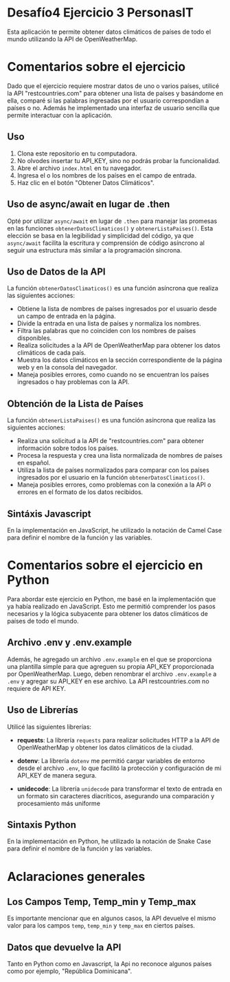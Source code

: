 # Desafío4 Ejercicio 3 PersonasIT

Esta aplicación te permite obtener datos climáticos de países de todo el mundo utilizando la API de OpenWeatherMap.

# Comentarios sobre el ejercicio

Dado que el ejercicio requiere mostrar datos de uno o varios países, utilicé la API "restcountries.com" para obtener una lista de países y basándome en ella, comparé si las palabras ingresadas por el usuario correspondían a países o no. Además he implementado una interfaz de usuario sencilla que permite interactuar con la aplicación.

## Uso

1. Clona este repositorio en tu computadora.
2. No olvodes insertar tu API_KEY, sino no podrás probar la funcionalidad.
3. Abre el archivo `index.html` en tu navegador.
4. Ingresa el o los nombres de los países en el campo de entrada.
5. Haz clic en el botón "Obtener Datos Climáticos".

## Uso de async/await en lugar de .then

Opté por utilizar `async/await` en lugar de `.then` para manejar las promesas en las funciones `obtenerDatosClimaticos()` y `obtenerListaPaises()`. Esta elección se basa en la legibilidad y simplicidad del código, ya que `async/await` facilita la escritura y comprensión de código asíncrono al seguir una estructura más similar a la programación síncrona.

## Uso de Datos de la API

La función `obtenerDatosClimaticos()` es una función asíncrona que realiza las siguientes acciones:

- Obtiene la lista de nombres de países ingresados por el usuario desde un campo de entrada en la página.
- Divide la entrada en una lista de países y normaliza los nombres.
- Filtra las palabras que no coinciden con los nombres de países disponibles.
- Realiza solicitudes a la API de OpenWeatherMap para obtener los datos climáticos de cada país.
- Muestra los datos climáticos en la sección correspondiente de la página web y en la consola del navegador.
- Maneja posibles errores, como cuando no se encuentran los países ingresados o hay problemas con la API.

## Obtención de la Lista de Países

La función `obtenerListaPaises()` es una función asíncrona que realiza las siguientes acciones:

- Realiza una solicitud a la API de "restcountries.com" para obtener información sobre todos los países.
- Procesa la respuesta y crea una lista normalizada de nombres de países en español.
- Utiliza la lista de países normalizados para comparar con los países ingresados por el usuario en la función `obtenerDatosClimaticos()`.
- Maneja posibles errores, como problemas con la conexión a la API o errores en el formato de los datos recibidos.

## Sintáxis Javascript

En la implementación en JavaScript, he utilizado la notación de Camel Case para definir el nombre de la función y las variables.

# Comentarios sobre el ejercicio en Python

Para abordar este ejercicio en Python, me basé en la implementación que ya había realizado en JavaScript. Esto me permitió comprender los pasos necesarios y la lógica subyacente para obtener los datos climáticos de países de todo el mundo.

## Archivo .env y .env.example

Además, he agregado un archivo `.env.example` en el que se proporciona una plantilla simple para que agreguen su propia API_KEY proporcionada por OpenWeatherMap. Luego, deben renombrar el archivo `.env.example` a `.env` y agregar su API_KEY en ese archivo.
La API restcountries.com no requiere de API KEY.

## Uso de Librerías

Utilicé las siguientes librerías:

- **requests**: La librería `requests` para realizar solicitudes HTTP a la API de OpenWeatherMap y obtener los datos climáticos de la ciudad.

- **dotenv**: La librería `dotenv` me permitió cargar variables de entorno desde el archivo `.env`, lo que facilitó la protección y configuración de mi API_KEY de manera segura.

- **unidecode**: La librería `unidecode` para transformar el texto de entrada en un formato sin caracteres diacríticos, asegurando una comparación y procesamiento más uniforme

## Sintaxis Python

En la implementación en Python, he utilizado la notación de Snake Case para definir el nombre de la función y las variables.

# Aclaraciones generales

## Los Campos Temp, Temp_min y Temp_max

Es importante mencionar que en algunos casos, la API devuelve el mismo valor para los campos `temp`, `temp_min` y `temp_max` en ciertos países.

## Datos que devuelve la API

Tanto en Python como en Javascript, la Api no reconoce algunos países como por ejemplo, "República Dominicana".

